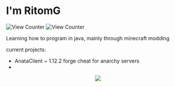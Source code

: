 # I'm RitomG
<img src="https://komarev.com/ghpvc/?username=RitomG&style=flat-square" alt="View Counter"/>
<img src="https://komarev.com/ghpvc/?username=RitomG69&style=flat-square" alt="View Counter"/>

Learning how to program in java, mainly through minecraft modding

current projects:

- AnataClient ~ 1.12.2 forge cheat for anarchy servers
- 
<p align="center">
  <img src="https://github-profile-trophy.vercel.app/?username=RitomG69=nord&margin-w=15&margin-h=15&column=7" />
</p>
